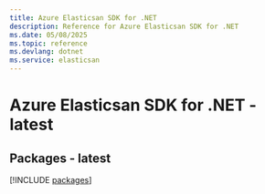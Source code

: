 ```yaml
---
title: Azure Elasticsan SDK for .NET
description: Reference for Azure Elasticsan SDK for .NET
ms.date: 05/08/2025
ms.topic: reference
ms.devlang: dotnet
ms.service: elasticsan
---
```

# Azure Elasticsan SDK for .NET - latest
## Packages - latest
[!INCLUDE [packages](elasticsan-index.md)]